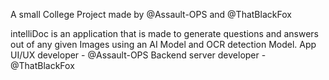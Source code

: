 A small College Project made by @Assault-OPS and @ThatBlackFox

intelliDoc is an application that is made to generate questions and answers out of any given Images using an AI Model and OCR detection Model.
App UI/UX developer - @Assault-OPS
Backend server developer - @ThatBlackFox
